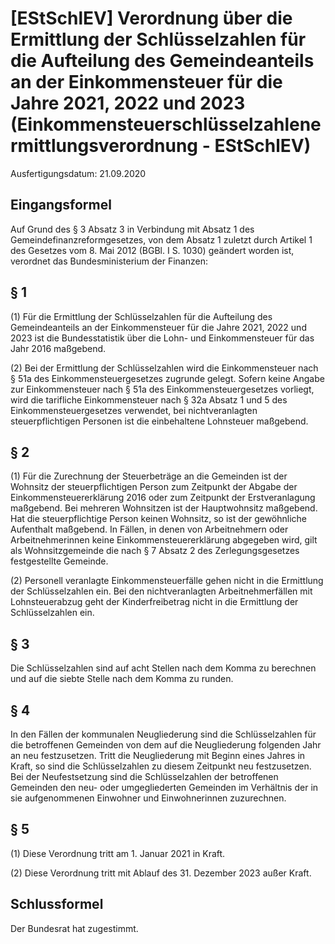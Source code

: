 # [EStSchlEV] Verordnung über die Ermittlung der Schlüsselzahlen für die Aufteilung des Gemeindeanteils an der Einkommensteuer für die Jahre 2021, 2022 und 2023  (Einkommensteuerschlüsselzahlenermittlungsverordnung - EStSchlEV)

Ausfertigungsdatum: 21.09.2020

 

## Eingangsformel

Auf Grund des § 3 Absatz 3 in Verbindung mit Absatz 1 des Gemeindefinanzreformgesetzes, von dem Absatz 1 zuletzt durch Artikel 1 des Gesetzes vom 8. Mai 2012 (BGBl. I S. 1030) geändert worden ist, verordnet das Bundesministerium der Finanzen:


## § 1

(1) Für die Ermittlung der Schlüsselzahlen für die Aufteilung des Gemeindeanteils an der Einkommensteuer für die Jahre 2021, 2022 und 2023 ist die Bundesstatistik über die Lohn- und Einkommensteuer für das Jahr 2016 maßgebend.

(2) Bei der Ermittlung der Schlüsselzahlen wird die Einkommensteuer nach § 51a des Einkommensteuergesetzes zugrunde gelegt. Sofern keine Angabe zur Einkommensteuer nach § 51a des Einkommensteuergesetzes vorliegt, wird die tarifliche Einkommensteuer nach § 32a Absatz 1 und 5 des Einkommensteuergesetzes verwendet, bei nichtveranlagten steuerpflichtigen Personen ist die einbehaltene Lohnsteuer maßgebend.


## § 2

(1) Für die Zurechnung der Steuerbeträge an die Gemeinden ist der Wohnsitz der steuerpflichtigen Person zum Zeitpunkt der Abgabe der Einkommensteuererklärung 2016 oder zum Zeitpunkt der Erstveranlagung maßgebend. Bei mehreren Wohnsitzen ist der Hauptwohnsitz maßgebend. Hat die steuerpflichtige Person keinen Wohnsitz, so ist der gewöhnliche Aufenthalt maßgebend. In Fällen, in denen von Arbeitnehmern oder Arbeitnehmerinnen keine Einkommensteuererklärung abgegeben wird, gilt als Wohnsitzgemeinde die nach § 7 Absatz 2 des Zerlegungsgesetzes festgestellte Gemeinde.

(2) Personell veranlagte Einkommensteuerfälle gehen nicht in die Ermittlung der Schlüsselzahlen ein. Bei den nichtveranlagten Arbeitnehmerfällen mit Lohnsteuerabzug geht der Kinderfreibetrag nicht in die Ermittlung der Schlüsselzahlen ein.


## § 3

Die Schlüsselzahlen sind auf acht Stellen nach dem Komma zu berechnen und auf die siebte Stelle nach dem Komma zu runden.


## § 4

In den Fällen der kommunalen Neugliederung sind die Schlüsselzahlen für die betroffenen Gemeinden von dem auf die Neugliederung folgenden Jahr an neu festzusetzen. Tritt die Neugliederung mit Beginn eines Jahres in Kraft, so sind die Schlüsselzahlen zu diesem Zeitpunkt neu festzusetzen. Bei der Neufestsetzung sind die Schlüsselzahlen der betroffenen Gemeinden den neu- oder umgegliederten Gemeinden im Verhältnis der in sie aufgenommenen Einwohner und Einwohnerinnen zuzurechnen.


## § 5

(1) Diese Verordnung tritt am 1. Januar 2021 in Kraft.

(2) Diese Verordnung tritt mit Ablauf des 31. Dezember 2023 außer Kraft.


## Schlussformel

Der Bundesrat hat zugestimmt.
